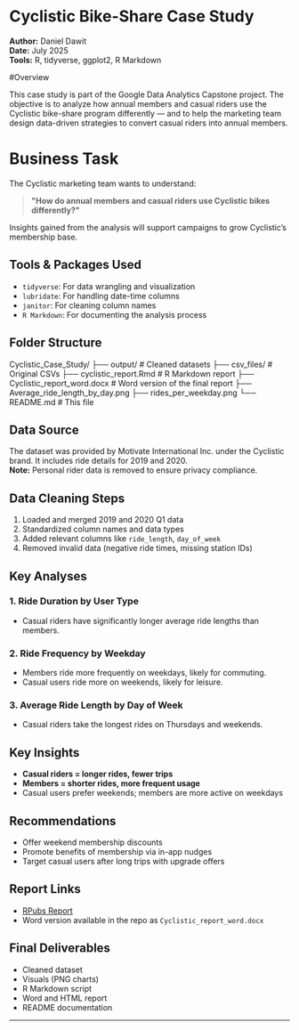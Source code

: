 # Cyclistic Bike-Share Case Study 

**Author:** Daniel Dawit  
**Date:** July 2025  
**Tools:** R, tidyverse, ggplot2, R Markdown  

#Overview

This case study is part of the Google Data Analytics Capstone project. The objective is to analyze how annual members and casual riders use the Cyclistic bike-share program differently — and to help the marketing team design data-driven strategies to convert casual riders into annual members.

# Business Task

The Cyclistic marketing team wants to understand:

> **"How do annual members and casual riders use Cyclistic bikes differently?"**

Insights gained from the analysis will support campaigns to grow Cyclistic’s membership base.

## Tools & Packages Used

- `tidyverse`: For data wrangling and visualization
- `lubridate`: For handling date-time columns
- `janitor`: For cleaning column names
- `R Markdown`: For documenting the analysis process

##  Folder Structure
Cyclistic_Case_Study/
├── output/ # Cleaned datasets
├── csv_files/ # Original CSVs
├── cyclistic_report.Rmd # R Markdown report
├── Cyclistic_report_word.docx # Word version of the final report
├── Average_ride_length_by_day.png
├── rides_per_weekday.png
└── README.md # This file


## Data Source

The dataset was provided by Motivate International Inc. under the Cyclistic brand. It includes ride details for 2019 and 2020.  
**Note:** Personal rider data is removed to ensure privacy compliance.

## Data Cleaning Steps

1. Loaded and merged 2019 and 2020 Q1 data
2. Standardized column names and data types
3. Added relevant columns like `ride_length`, `day_of_week`
4. Removed invalid data (negative ride times, missing station IDs)

## Key Analyses

### 1. **Ride Duration by User Type**
- Casual riders have significantly longer average ride lengths than members.

### 2. **Ride Frequency by Weekday**
- Members ride more frequently on weekdays, likely for commuting.
- Casual users ride more on weekends, likely for leisure.

### 3. **Average Ride Length by Day of Week**
- Casual riders take the longest rides on Thursdays and weekends.

## Key Insights

- **Casual riders = longer rides, fewer trips**
- **Members = shorter rides, more frequent usage**
- Casual users prefer weekends; members are more active on weekdays

## Recommendations

- Offer weekend membership discounts
- Promote benefits of membership via in-app nudges
- Target casual users after long trips with upgrade offers

## Report Links

- [RPubs Report](https://rpubs.com/DanielG777/1328220)  
- Word version available in the repo as `Cyclistic_report_word.docx`

## Final Deliverables

- Cleaned dataset
- Visuals (PNG charts)
- R Markdown script
- Word and HTML report
- README documentation

---

> 
